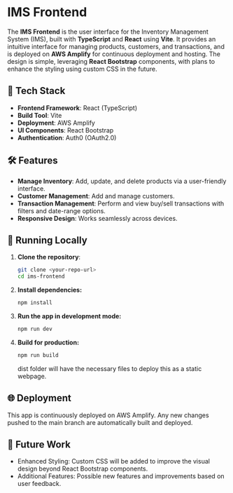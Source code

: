 # IMS Frontend

The **IMS Frontend** is the user interface for the Inventory Management System (IMS), built with **TypeScript** and **React** using **Vite**. It provides an intuitive interface for managing products, customers, and transactions, and is deployed on **AWS Amplify** for continuous deployment and hosting. The design is simple, leveraging **React Bootstrap** components, with plans to enhance the styling using custom CSS in the future.

## 🚀 Tech Stack

- **Frontend Framework**: React (TypeScript)
- **Build Tool**: Vite
- **Deployment**: AWS Amplify
- **UI Components**: React Bootstrap
- **Authentication**: Auth0 (OAuth2.0)

## 🛠️ Features

- **Manage Inventory**: Add, update, and delete products via a user-friendly interface.
- **Customer Management**: Add and manage customers.
- **Transaction Management**: Perform and view buy/sell transactions with filters and date-range options.
- **Responsive Design**: Works seamlessly across devices.

## 🔧 Running Locally

1. **Clone the repository**:

   ```bash
   git clone <your-repo-url>
   cd ims-frontend
   ```

2. **Install dependencies:**

   ```bash
   npm install
   ```

3. **Run the app in development mode:**

   ```bash
   npm run dev
   ```

4. **Build for production:**

   ```bash
   npm run build
   ```

   dist folder will have the necessary files to deploy this as a static webpage.

## **🌐 Deployment**

This app is continuously deployed on AWS Amplify. Any new changes pushed to the main branch are automatically built and deployed.

## **📑 Future Work**

- Enhanced Styling: Custom CSS will be added to improve the visual design beyond React Bootstrap components.
- Additional Features: Possible new features and improvements based on user feedback.
